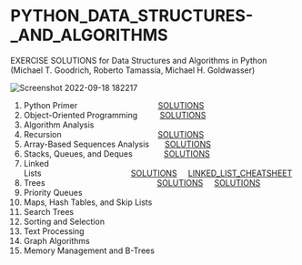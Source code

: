 # PYTHON_DATA_STRUCTURES-_AND_ALGORITHMS
EXERCISE SOLUTIONS for Data Structures and Algorithms in Python (Michael T. Goodrich, Roberto Tamassia, Michael H. Goldwasser)

![Screenshot 2022-09-18 182217](https://user-images.githubusercontent.com/102049663/190903056-edc0f868-b689-4f99-aa33-3cc14464fdeb.jpg)

1. Python Primer &nbsp;&nbsp;&nbsp;&nbsp;&nbsp;&nbsp;&nbsp;&nbsp;&nbsp;&nbsp;&nbsp;&nbsp;&nbsp;&nbsp;&nbsp;&nbsp;&nbsp;&nbsp;&nbsp;&nbsp;&nbsp;&nbsp;&nbsp;&nbsp;&nbsp;&nbsp;&nbsp;&nbsp;&nbsp;&nbsp;&nbsp;&nbsp;&nbsp;&nbsp;&nbsp;[SOLUTIONS](https://github.com/ORCBOLG-001/PYTHON_DATA_STRUCTURES_AND_ALGORITHMS/blob/main/CHAPTER_01_.py)
2. Object-Oriented Programming&nbsp;&nbsp;&nbsp;&nbsp;&nbsp;&nbsp;&nbsp;&nbsp;&nbsp;&nbsp;[SOLUTIONS](https://github.com/ORCBOLG-001/PYTHON_DATA_STRUCTURES_AND_ALGORITHMS/blob/main/CHAPTER_02_.py)
3. Algorithm Analysis
4. Recursion &nbsp;&nbsp;&nbsp;&nbsp;&nbsp;&nbsp;&nbsp;&nbsp;&nbsp;&nbsp;&nbsp;&nbsp;&nbsp;&nbsp;&nbsp;&nbsp;&nbsp;&nbsp;&nbsp;&nbsp;&nbsp;&nbsp;&nbsp;&nbsp;&nbsp;&nbsp;&nbsp;&nbsp;&nbsp;&nbsp;&nbsp;&nbsp;&nbsp;&nbsp;&nbsp;&nbsp;&nbsp;&nbsp;&nbsp;&nbsp;&nbsp;&nbsp;[SOLUTIONS](https://github.com/ORCBOLG-001/PYTHON_DATA_STRUCTURES_AND_ALGORITHMS/blob/main/CHAPTER_04_.py)
5. Array-Based Sequences Analysis&nbsp;&nbsp;&nbsp;&nbsp;&nbsp;&nbsp;&nbsp;[SOLUTIONS](https://github.com/ORCBOLG-001/PYTHON_DATA_STRUCTURES_AND_ALGORITHMS/blob/main/CHAPTER_05_.py)
6. Stacks, Queues, and Deques&nbsp;&nbsp;&nbsp;&nbsp;&nbsp;&nbsp;&nbsp;&nbsp;&nbsp;&nbsp;&nbsp;&nbsp;&nbsp;&nbsp;[SOLUTIONS](https://github.com/ORCBOLG-001/PYTHON_DATA_STRUCTURES_AND_ALGORITHMS/blob/main/CHAPTER_06_.py)
7. Linked Lists&nbsp;&nbsp;&nbsp;&nbsp;&nbsp;&nbsp;&nbsp;&nbsp;&nbsp;&nbsp;&nbsp;&nbsp;&nbsp;&nbsp;&nbsp;&nbsp;&nbsp;&nbsp;&nbsp;&nbsp;&nbsp;&nbsp;&nbsp;&nbsp;&nbsp;&nbsp;&nbsp;&nbsp;&nbsp;&nbsp;&nbsp;&nbsp;&nbsp;&nbsp;&nbsp;&nbsp;&nbsp;&nbsp;&nbsp;&nbsp;[SOLUTIONS](https://github.com/ORCBOLG-001/PYTHON_DATA_STRUCTURES_AND_ALGORITHMS/blob/main/CHAPTER_07_.py)&nbsp;&nbsp;&nbsp;&nbsp;&nbsp;[LINKED_LIST_CHEATSHEET](https://github.com/ORCBOLG-001/PYTHON_DATA_STRUCTURES_AND_ALGORITHMS/blob/main/LINKED_LIST_%20CHEETSHEET_.py)
8. Trees&nbsp;&nbsp;&nbsp;&nbsp;&nbsp;&nbsp;&nbsp;&nbsp;&nbsp;&nbsp;&nbsp;&nbsp;&nbsp;&nbsp;&nbsp;&nbsp;&nbsp;&nbsp;&nbsp;&nbsp;&nbsp;&nbsp;&nbsp;&nbsp;&nbsp;&nbsp;&nbsp;&nbsp;&nbsp;&nbsp;&nbsp;&nbsp;&nbsp;&nbsp;&nbsp;&nbsp;&nbsp;&nbsp;&nbsp;&nbsp;&nbsp;&nbsp;&nbsp;&nbsp;&nbsp;&nbsp;&nbsp;&nbsp;&nbsp;&nbsp;[SOLUTIONS]()&nbsp;&nbsp;&nbsp;&nbsp;&nbsp;[SOLUTIONS](https://github.com/ORCBOLG-001/PYTHON_DATA_STRUCTURES_AND_ALGORITHMS/blob/main/BINARY_TREE_CHEATSHEET.py)
9. Priority Queues
10. Maps, Hash Tables, and Skip Lists
11. Search Trees
12. Sorting and Selection
13. Text Processing
14. Graph Algorithms
15. Memory Management and B-Trees



